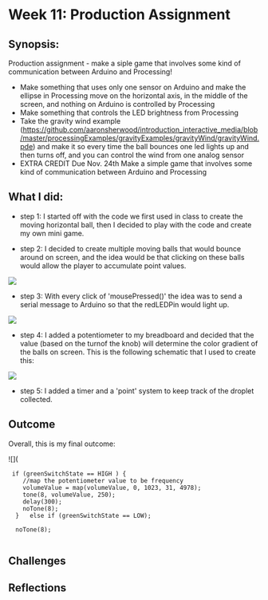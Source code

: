 # Week 11: Production Assignment

## Synopsis:
Production assignment - make a siple game that involves some kind of communication between Arduino and Processing!

- Make something that uses only one sensor on Arduino and make the ellipse in Processing move on the horizontal axis, in the middle of the screen, and nothing on Arduino is controlled by Processing
- Make something that controls the LED brightness from Processing
- Take the gravity wind example (https://github.com/aaronsherwood/introduction_interactive_media/blob/master/processingExamples/gravityExamples/gravityWind/gravityWind.pde) and make it so every time the ball bounces one led lights up and then turns off, and you can control the wind from one analog sensor
- EXTRA CREDIT Due Nov. 24th
Make a simple game that involves some kind of communication between Arduino and Processing

## What I did:

- step 1: 
I started off with the code we first used in class to create the moving horizontal ball, then I decided to play with the code and create my own mini game. 

- step 2: 
I decided to create multiple moving balls that would bounce around on screen, and the idea would be that clicking on these balls would allow the player to accumulate point values. 

![](BucketAndDroplet.png)

- step 3:
With every click of 'mousePressed()' the idea was to send a serial message to Arduino so that the redLEDPin would light up. 

![](BucketAndTimer.png)

- step 4: 
I added a potentiometer to my breadboard and decided that the value (based on the turnof the knob) will determine the color gradient of the balls on screen. This is the following schematic that I used to create this:

![](BucketAndTimer.png)

- step 5:
I added a timer and a 'point' system to keep track of the droplet collected. 

## Outcome
Overall, this is my final outcome:

![](

````
 if (greenSwitchState == HIGH ) {
    //map the potentiometer value to be frequency
    volumeValue = map(volumeValue, 0, 1023, 31, 4978);
    tone(8, volumeValue, 250);
    delay(300);
    noTone(8);
  }   else if (greenSwitchState == LOW);

  noTone(8);
````



````

  ````

## Challenges


## Reflections

